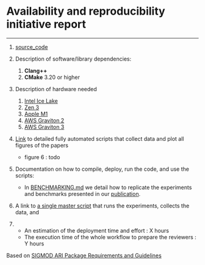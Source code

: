 # Availability and reproducibility initiative report

---

1) [source_code](/publication/source_code)

2) Description of software/library dependencies:
    1) __Clang++__
    2) __CMake__ 3.20 or higher
3) Description of hardware needed
    1) [Intel Ice Lake](https://en.wikipedia.org/wiki/Ice_Lake_(microprocessor))
    2) [Zen 3](https://en.wikipedia.org/wiki/Zen_3)
    3) [Apple M1](https://en.wikipedia.org/wiki/Apple_M1)
    4) [AWS Graviton 2](https://en.wikipedia.org/wiki/AWS_Graviton)
    5) [AWS Graviton 3](https://en.wikipedia.org/wiki/AWS_Graviton)
4) [Link](/publication/plotter) to detailed fully automated scripts that collect data and plot all figures of the
   papers
    - figure 6 : todo

5) Documentation on how to compile, deploy, run the code, and use the scripts:
    - In [BENCHMARKING.md](/BENCHMARKING.md) we detail how to replicate the experiments and benchmarks presented in
      our [publication](https://dl.acm.org/doi/pdf/10.1145/3626717).
6) A link to [a single master script](publication/master_script/master_script.sh) that runs the experiments, collects
   the data, and

7)
    - An estimation of the deployment time and effort : X hours
    - The execution time of the whole workflow to prepare the reviewers : Y hours

Based on [SIGMOD ARΙ Package Requirements and
Guidelines](https://docs.google.com/document/d/1_pheZ2p9Nc8qhtcOpNINm7AxFpPpkpC1n60jJdyr-uk/export?format=pdf&attachment=false)
